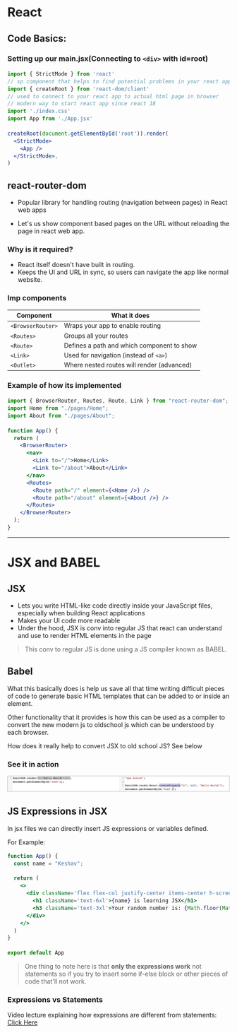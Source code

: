 # React 

## Code Basics:

### Setting up our main.jsx(Connecting to `<div>` with id=root)

```jsx
import { StrictMode } from 'react'  
// sp component that helps to find potential problems in your react app
import { createRoot } from 'react-dom/client'  
// used to connect to your react app to actual html page in browser
// modern way to start react app since react 18
import './index.css'
import App from './App.jsx'

createRoot(document.getElementById('root')).render(
  <StrictMode>
    <App />
  </StrictMode>,
)
```

## react-router-dom

- Popular library for handling routing (navigation between pages) in React web apps

- Let's us show component based pages on the URL without reloading the page in react web app.

### Why is it required?

- React itself doesn't have built in routing.
- Keeps the UI and URL in sync, so users can navigate the app like normal website.

### Imp components

| Component	| What it does |
|----------|----------|
| `<BrowserRouter>`	| Wraps your app to enable routing | 
| `<Routes>`	| Groups all your routes | 
| `<Route>`	| Defines a path and which component to show | 
| `<Link>`	| Used for navigation (instead of `<a>`) | 
| `<Outlet>`	| Where nested routes will render (advanced) | 

### Example of how its implemented

```jsx
import { BrowserRouter, Routes, Route, Link } from "react-router-dom";
import Home from "./pages/Home";
import About from "./pages/About";

function App() {
  return (
    <BrowserRouter>
      <nav>
        <Link to="/">Home</Link>
        <Link to="/about">About</Link>
      </nav>
      <Routes>
        <Route path="/" element={<Home />} />
        <Route path="/about" element={<About />} />
      </Routes>
    </BrowserRouter>
  );
}
```

---


# JSX and BABEL

## JSX

- Lets you write HTML-like code directly inside your JavaScript files, especially when building React applications
- Makes your UI code more readable 
- Under the hood, JSX is conv into regular JS that react can understand and use to render HTML elements in the page

> This conv to regular JS is done using a JS compiler known as BABEL.

## Babel 

What this basically does is help us save all that time writing difficult pieces of code to generate basic HTML templates that can be added to or inside an element.

Other functionality that it provides is how this can be used as a compiler to convert the new modern js to oldschool js which can be understood by each browser.

How does it really help to convert JSX to old school JS? See below

### See it in action 

![alt text](image.png)


## JS Expressions in JSX

In jsx files we can directly insert JS expressions or variables defined.

For Example: 

```jsx
function App() {
  const name = "Keshav";

  return (
    <>
      <div className='flex flex-col justify-center items-center h-screen gap-5'>
        <h1 className='text-6xl'>{name} is learning JSX</h1>
        <h3 className='text-3xl'>Your random number is: {Math.floor(Math.random()*11)}</h3>
      </div>
    </>
  )
}

export default App
```

> One thing to note here is that **only the expressions work** not statements so if you try to insert some if-else block or other pieces of code that'll not work.

### Expressions vs Statements

Video lecture explaining how expressions are different from statements: [Click Here](https://www.youtube.com/watch?v=WVyCrI1cHi8)

